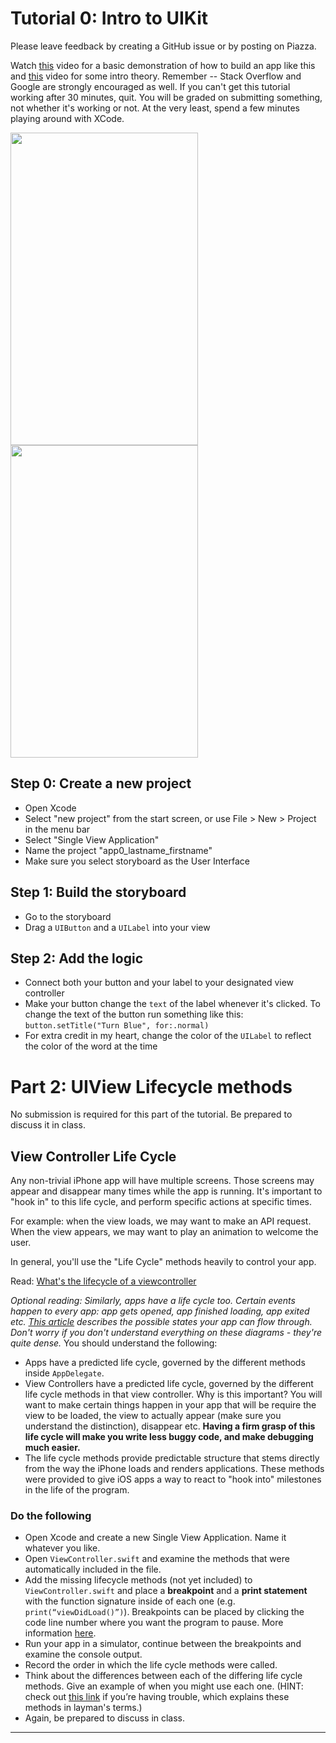 # Tutorial 0: Intro to UIKit

Please leave feedback by creating a GitHub issue or by posting on Piazza.

Watch [this](https://www.youtube.com/watch?v=bZNAFkkUeKs&ab_channel=Devslopes) video for a basic demonstration of how to build an app like this and [this](https://www.youtube.com/watch?v=JX2DLrT_FC4&ab_channel=JerryYe) video for some intro theory. Remember -- Stack Overflow and Google are strongly encouraged as well. If you can't get this tutorial working after 30 minutes, quit. You will be graded on submitting something, not whether it's working or not. At the very least, spend a few minutes playing around with XCode.  

<img src="https://github.com/jerry1ye10/cis-195-f20/blob/master/tutorials/tutorial-0/assets/pic1.png" width="300" height="500"/> <img src="https://github.com/jerry1ye10/cis-195-f20/blob/master/tutorials/tutorial-0/assets/pic2.png" width="300" height="500"/>




## Step 0: Create a new project
* Open Xcode
* Select "new project" from the start screen, or use File > New > Project in the menu bar
* Select "Single View Application"
* Name the project "app0_lastname_firstname"
* Make sure you select storyboard as the User Interface 
## Step 1: Build the storyboard 
* Go to the storyboard
* Drag a `UIButton` and a `UILabel` into your view
## Step 2: Add the logic
* Connect both your button and your label to your designated view controller 
* Make your button change the `text` of the label whenever it's clicked. To change the text of the button run something like this: `button.setTitle("Turn Blue", for:.normal)`
* For extra credit in my heart, change the color of the `UILabel` to reflect the color of the word at the time

# Part 2: UIView Lifecycle methods
No submission is required for this part of the tutorial. Be prepared to discuss it in class. 
## View Controller Life Cycle
Any non-trivial iPhone app will have multiple screens. Those screens may appear and disappear many times while the app is running. It's important to "hook in" to this life cycle, and perform specific actions at specific times.

For example: when the view loads, we may want to make an API request. When the view appears, we may want to play an animation to welcome the user.

In general, you'll use the "Life Cycle" methods heavily to control your app.

Read: [What's the lifecycle of a viewcontroller](https://levelup.gitconnected.com/what-is-the-life-cycle-of-a-uiviewcontroller-in-swift-56d2b8ebaf48)

*Optional reading: Similarly, apps have a life cycle too. Certain events happen to every app: app gets opened, app finished loading, app exited etc. [This article](https://medium.com/@neroxiao/ios-app-life-cycle-ec1b31cee9dc) describes the possible states your app can flow through. Don't worry if you don't understand everything on these diagrams - they're quite dense.*
You should understand the following:
* Apps have a predicted life cycle, governed by the different methods inside `AppDelegate`.
* View Controllers have a predicted life cycle, governed by the different life cycle methods in that view controller. Why is this important? You will want to make certain things happen in your app that will be require the view to be loaded, the view to actually appear (make sure you understand the distinction), disappear etc. **Having a firm grasp of this life cycle will make you write less buggy code, and make debugging much easier.**
* The life cycle methods provide predictable structure that stems directly from the way the iPhone loads and renders applications. These methods were provided to give iOS apps a way to react to "hook into" milestones in the life of the program.
### Do the following
* Open Xcode and create a new Single View Application. Name it whatever you like.
* Open `ViewController.swift` and examine the methods that were automatically included in the file.
* Add the missing lifecycle methods (not yet included) to `ViewController.swift` and place a **breakpoint** and a **print statement** with the function signature inside of each one (e.g. `print(“viewDidLoad()”)`). Breakpoints can be placed by clicking the code line number where you want the program to pause. More information [here](https://medium.com/yay-its-erica/xcode-debugging-with-breakpoints-for-beginners-5b0d0a39d711).
* Run your app in a simulator, continue between the breakpoints and examine the console output.
* Record the order in which the life cycle methods were called.
* Think about the differences between each of the differing life cycle methods. Give an example of when you might use each one. (HINT: check out [this link](https://www.codementor.io/hemantkumar434/view-controller-lifecycle-ios-applications-7oyju9lp6) if you’re having trouble, which explains these methods in layman's terms.)
* Again, be prepared to discuss in class.

---
